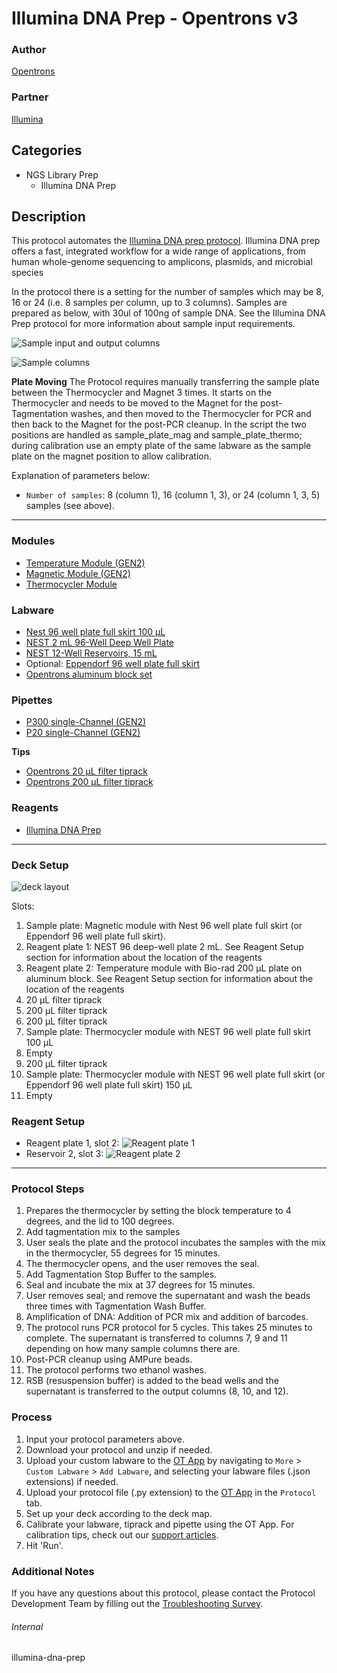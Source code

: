# Illumina DNA Prep - Opentrons v3
### Author
[Opentrons](https://opentrons.com/)

### Partner
[Illumina](https://www.illumina.com/)

## Categories
* NGS Library Prep
  * Illumina DNA Prep

## Description
This protocol automates the [Illumina DNA prep protocol](https://support.illumina.com/content/dam/illumina-support/documents/documentation/chemistry_documentation/illumina_prep/illumina-dna-prep-reference-guide-1000000025416-09.pdf). Illumina DNA prep offers a fast, integrated workflow for a wide range of applications, from human whole-genome sequencing to amplicons, plasmids, and microbial species

In the protocol there is a setting for the number of samples which may be 8, 16 or 24 (i.e. 8 samples per column, up to 3 columns).  Samples are prepared as below, with 30ul of 100ng of sample DNA.  See the Illumina DNA Prep protocol for more information about sample input requirements.

![Sample input and output columns](https://opentrons-protocol-library-website.s3.amazonaws.com/custom-README-images/sci-illumina-dna-prep/v3/samples_output.jpg)

![Sample columns](https://opentrons-protocol-library-website.s3.amazonaws.com/custom-README-images/sci-illumina-dna-prep/v3/sample_setup.jpg)

**Plate Moving**
The Protocol requires manually transferring the sample plate between the Thermocycler and Magnet 3 times.  It starts on the Thermocycler and needs to be moved to the Magnet for the post-Tagmentation washes, and then moved to the Thermocycler for PCR and then back to the Magnet for the post-PCR cleanup.  In the script the two positions are handled as sample_plate_mag and sample_plate_thermo; during calibration use an empty plate of the same labware as the sample plate on the magnet position to allow calibration.


Explanation of parameters below:
* `Number of samples`: 8 (column 1), 16 (column 1, 3), or 24 (column 1, 3, 5) samples (see above).

---

### Modules
* [Temperature Module (GEN2)](https://shop.opentrons.com/collections/hardware-modules/products/tempdeck)
* [Magnetic Module (GEN2)](https://shop.opentrons.com/collections/hardware-modules/products/magdeck)
* [Thermocycler Module](https://shop.opentrons.com/collections/hardware-modules/products/thermocycler-module)

### Labware
* [Nest 96 well plate full skirt 100 µL](https://shop.opentrons.com/nest-0-1-ml-96-well-pcr-plate-full-skirt/)
* [NEST 2 mL 96-Well Deep Well Plate](https://shop.opentrons.com/nest-2-ml-96-well-deep-well-plate-v-bottom/)
* [NEST 12-Well Reservoirs, 15 mL](https://shop.opentrons.com/nest-12-well-reservoirs-15-ml/)
* Optional: [Eppendorf 96 well plate full skirt](https://online-shop.eppendorf.us/US-en/Laboratory-Consumables-44512/Plates-44516/Eppendorf-twin.tec-PCR-Plates-PF-8180.html?_gl=1*1gk1ehp*#Accessory)
* [Opentrons aluminum block set](https://shop.opentrons.com/aluminum-block-set/)

### Pipettes
* [P300 single-Channel (GEN2)](https://shop.opentrons.com/single-channel-electronic-pipette-p20/)
* [P20 single-Channel (GEN2)](https://shop.opentrons.com/single-channel-electronic-pipette-p20/)

**Tips**
* [Opentrons 20 µL filter tiprack](https://shop.opentrons.com/opentrons-20ul-filter-tips/)
* [Opentrons 200 µL filter tiprack](https://shop.opentrons.com/opentrons-200ul-filter-tips/)

### Reagents
* [Illumina DNA Prep](https://www.illumina.com/products/by-type/sequencing-kits/library-prep-kits/nextera-dna-flex.html)

---

### Deck Setup
![deck layout](https://opentrons-protocol-library-website.s3.amazonaws.com/custom-README-images/sci-illumina-dna-prep/v3/deck.jpg)

Slots:
1. Sample plate: Magnetic module with  Nest 96 well plate full skirt (or Eppendorf 96 well plate full skirt).
2. Reagent plate 1: NEST 96 deep-well plate 2 mL. See Reagent Setup section for information about the location of the reagents
3. Reagent plate 2: Temperature module with Bio-rad 200 µL plate on aluminum block. See Reagent Setup section for information about the location of the reagents
4. 20 µL filter tiprack
5. 200 µL filter tiprack
6. 200 µL filter tiprack
7. Sample plate: Thermocycler module with NEST 96 well plate full skirt 100 µL
8. Empty
9. 200 µL filter tiprack
10. Sample plate: Thermocycler module with NEST 96 well plate full skirt (or Eppendorf 96 well plate full skirt) 150 µL
11. Empty

### Reagent Setup
* Reagent plate 1, slot 2:
![Reagent plate 1](https://opentrons-protocol-library-website.s3.amazonaws.com/custom-README-images/sci-illumina-dna-prep/v3/reagent_plate1.jpg)
* Reservoir 2, slot 3:
![Reagent plate 2](https://opentrons-protocol-library-website.s3.amazonaws.com/custom-README-images/sci-illumina-dna-prep/v3/reagent_plate2.jpg)

---

### Protocol Steps
1. Prepares the thermocycler by setting the block temperature to 4 degrees, and the lid to 100 degrees.
2. Add tagmentation mix to the samples
3. User seals the plate and the protocol incubates the samples with the mix in the thermocycler, 55 degrees for 15 minutes.
4. The thermocycler opens, and the user removes the seal.
5. Add Tagmentation Stop Buffer to the samples.
6. Seal and incubate the mix at 37 degrees for 15 minutes.
7. User removes seal; and remove the supernatant and wash the beads three times with Tagmentation Wash Buffer.
8. Amplification of DNA: Addition of PCR mix and addition of barcodes.
9. The protocol runs PCR protocol for 5 cycles. This takes 25 minutes to complete. The supernatant is transferred to columns 7, 9 and 11 depending on how many sample columns there are.
10. Post-PCR cleanup using AMPure beads.
11. The protocol performs two ethanol washes.
12. RSB (resuspension buffer) is added to the bead wells and the supernatant is transferred to the output columns (8, 10, and 12).

### Process
1. Input your protocol parameters above.
2. Download your protocol and unzip if needed.
3. Upload your custom labware to the [OT App](https://opentrons.com/ot-app) by navigating to `More` > `Custom Labware` > `Add Labware`, and selecting your labware files (.json extensions) if needed.
4. Upload your protocol file (.py extension) to the [OT App](https://opentrons.com/ot-app) in the `Protocol` tab.
5. Set up your deck according to the deck map.
6. Calibrate your labware, tiprack and pipette using the OT App. For calibration tips, check out our [support articles](https://support.opentrons.com/en/collections/1559720-guide-for-getting-started-with-the-ot-2).
7. Hit 'Run'.

### Additional Notes
If you have any questions about this protocol, please contact the Protocol Development Team by filling out the [Troubleshooting Survey](https://protocol-troubleshooting.paperform.co/).

###### Internal
illumina-dna-prep
